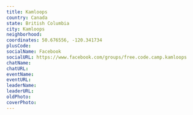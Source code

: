 ```yaml
---
title: Kamloops
country: Canada
state: British Columbia
city: Kamloops
neighborhood: 
coordinates: 50.676556, -120.341734
plusCode:
socialName: Facebook
socialURL: https://www.facebook.com/groups/free.code.camp.kamloops
chatName:
chatURL:
eventName:
eventURL:
leaderName:
leaderURL:
oldPhoto: 
coverPhoto:
---
```

